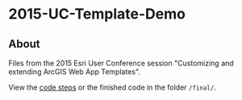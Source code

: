 # 2015-UC-Template-Demo

## About

Files from the 2015 Esri User Conference session "Customizing and extending ArcGIS Web App Templates".

View the [code steps](steps.md) or the finished code in the folder `/final/`.